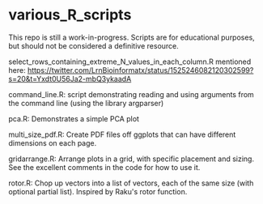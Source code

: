 # various_R_scripts

This repo is still a work-in-progress. Scripts are for educational purposes, but
should not be considered a definitive resource.

select_rows_containing_extreme_N_values_in_each_column.R mentioned here:
    https://twitter.com/LrnBioinformatx/status/1525246082120302599?s=20&t=Yxdt0U56Ja2-mbQ3ykaadA

command_line.R: script demonstrating reading and using arguments from the command line (using the library argparser)

pca.R: Demonstrates a simple PCA plot

multi_size_pdf.R: Create PDF files off ggplots that can have different dimensions on each page.

gridarrange.R: Arrange plots in a grid, with specific placement and sizing.
               See the excellent comments in the code for how to use it.

rotor.R: Chop up vectors into a list of vectors, each of the same size (with
         optional partial list). Inspired by Raku's rotor function.

